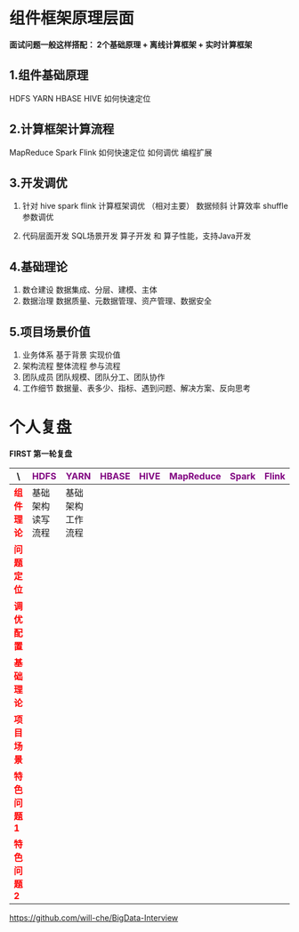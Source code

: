 # 组件框架原理层面

**面试问题一般这样搭配： 2个基础原理 + 离线计算框架 + 实时计算框架**

## 1.组件基础原理

HDFS YARN HBASE HIVE
如何快速定位

## 2.计算框架计算流程

MapReduce Spark Flink
如何快速定位
如何调优
编程扩展

## 3.开发调优

1. 针对 hive spark flink 计算框架调优 （相对主要）
数据倾斜 计算效率 shuffle 参数调优

2. 代码层面开发
SQL场景开发 算子开发 和 算子性能，支持Java开发

## 4.基础理论

1. 数仓建设
数据集成、分层、建模、主体
2. 数据治理
数据质量、元数据管理、资产管理、数据安全

## 5.项目场景价值

1. 业务体系
基于背景 实现价值
2. 架构流程
整体流程 参与流程
3. 团队成员
团队规模、团队分工、团队协作
4. 工作细节
数据量、表多少、指标、遇到问题、解决方案、反向思考

# 个人复盘

**FIRST 第一轮复盘**

| \                                        | <span style="color:purple">HDFS |   <span style="color:purple">YARN   |   <span style="color:purple">HBASE   |   <span style="color:purple">HIVE   |   <span style="color:purple">MapReduce   |   <span style="color:purple">Spark   | <span style="color:purple">Flink |
|------------------------------------------|---------------------------------| ---- | ---- | ---- | ---- | ---- |-------|
| <span style="color:red">**组件理论**  | 基础架构  读写流程                      | 基础架构 工作流程    |      |      |      |       |       |
| <span style="color:red">**问题定位**  |                                 |      |      |      |      |       |       |
| <span style="color:red">**调优配置**  |                                 |      |      |      |      |       |       |
| <span style="color:red">**基础理论**  |                                 |      |      |      |      |       |       |
| <span style="color:red">**项目场景**  |                                 |      |      |      |      |       |       |
| <span style="color:red">**特色问题1** |                                 |      |      |      |      |       |       |
| <span style="color:red">**特色问题2** |                                 |      |      |      |      |       |       |


https://github.com/will-che/BigData-Interview
